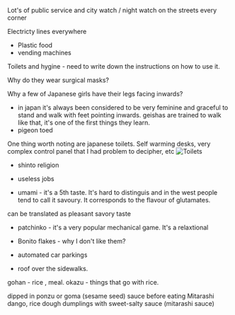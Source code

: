---
---

Lot's of public service and city watch / night watch on the streets every corner

Electricty lines everywhere

- Plastic food
- vending machines

Toilets and hygine - need to write down the instructions on how to use it.

Why do they wear surgical masks?

Why a few of Japanese girls have their legs facing inwards?

- in japan it's always been considered to be very feminine and graceful to stand and walk with feet pointing inwards. geishas are trained to walk like that, it's one of the first things they learn.
- pigeon toed

One thing worth noting are japanese toilets. Self warming desks, very complex control panel that I had problem to decipher, etc
![Toilets]()

- shinto religion

- useless jobs

- umami - it's a 5th taste. It's hard to distinguis and in the west people tend to call it savoury. It corresponds to the flavour of glutamates.

can be translated as pleasant savory taste
- patchinko - it's a very popular mechanical game. It's a relaxtional

- Bonito flakes - why I don't like them?

- automated car parkings

- roof over the sidewalks.

gohan - rice , meal.
okazu - things that go with rice.

dipped in ponzu or goma (sesame seed) sauce before eating
Mitarashi dango, rice dough dumplings with sweet-salty sauce (mitarashi sauce)
